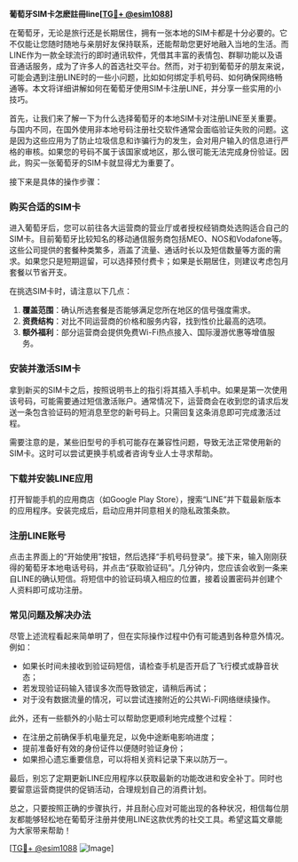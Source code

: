 **葡萄牙SIM卡怎麽註冊line[[TG💪+ @esim1088](https://t.me/s/esim1088)]**

在葡萄牙，无论是旅行还是长期居住，拥有一张本地的SIM卡都是十分必要的。它不仅能让您随时随地与亲朋好友保持联系，还能帮助您更好地融入当地的生活。而LINE作为一款全球流行的即时通讯软件，凭借其丰富的表情包、群聊功能以及语音通话服务，成为了许多人的首选社交平台。然而，对于初到葡萄牙的朋友来说，可能会遇到注册LINE时的一些小问题，比如如何绑定手机号码、如何确保网络畅通等。本文将详细讲解如何在葡萄牙使用SIM卡注册LINE，并分享一些实用的小技巧。

首先，让我们来了解一下为什么选择葡萄牙的本地SIM卡对注册LINE至关重要。与国内不同，在国外使用非本地号码注册社交软件通常会面临验证失败的问题。这是因为这些应用为了防止垃圾信息和诈骗行为的发生，会对用户输入的信息进行严格的审核。如果您的号码不属于该国家或地区，那么很可能无法完成身份验证。因此，购买一张葡萄牙的SIM卡就显得尤为重要了。

接下来是具体的操作步骤：

### 购买合适的SIM卡

进入葡萄牙后，您可以前往各大运营商的营业厅或者授权经销商处选购适合自己的SIM卡。目前葡萄牙比较知名的移动通信服务商包括MEO、NOS和Vodafone等。这些公司提供的套餐种类繁多，涵盖了流量、通话时长以及短信数量等方面的需求。如果您只是短期逗留，可以选择预付费卡；如果是长期居住，则建议考虑包月套餐以节省开支。

在挑选SIM卡时，请注意以下几点：
1. **覆盖范围**：确认所选套餐是否能够满足您所在地区的信号强度需求。
2. **资费结构**：对比不同运营商的价格和服务内容，找到性价比最高的选项。
3. **额外福利**：部分运营商会提供免费Wi-Fi热点接入、国际漫游优惠等增值服务。

### 安装并激活SIM卡

拿到新买的SIM卡之后，按照说明书上的指引将其插入手机中。如果是第一次使用该号码，可能需要通过短信激活账户。通常情况下，运营商会在收到您的请求后发送一条包含验证码的短消息至您的新号码上。只需回复这条消息即可完成激活过程。

需要注意的是，某些旧型号的手机可能存在兼容性问题，导致无法正常使用新的SIM卡。这时可以尝试更换手机或者咨询专业人士寻求帮助。

### 下载并安装LINE应用

打开智能手机的应用商店（如Google Play Store），搜索“LINE”并下载最新版本的应用程序。安装完成后，启动应用并同意相关的隐私政策条款。

### 注册LINE账号

点击主界面上的“开始使用”按钮，然后选择“手机号码登录”。接下来，输入刚刚获得的葡萄牙本地电话号码，并点击“获取验证码”。几分钟内，您应该会收到一条来自LINE的确认短信。将短信中的验证码填入相应的位置，接着设置密码并创建个人资料即可成功注册。

### 常见问题及解决办法

尽管上述流程看起来简单明了，但在实际操作过程中仍有可能遇到各种意外情况。例如：
- 如果长时间未接收到验证码短信，请检查手机是否开启了飞行模式或静音状态；
- 若发现验证码输入错误多次而导致锁定，请稍后再试；
- 对于没有数据流量的情况，可以尝试连接附近的公共Wi-Fi网络继续操作。

此外，还有一些额外的小贴士可以帮助您更顺利地完成整个过程：
- 在注册之前确保手机电量充足，以免中途断电影响进度；
- 提前准备好有效的身份证件以便随时验证身份；
- 如果担心遗忘重要信息，可以将相关资料记录下来以防万一。

最后，别忘了定期更新LINE应用程序以获取最新的功能改进和安全补丁。同时也要留意运营商提供的促销活动，合理规划自己的消费计划。

总之，只要按照正确的步骤执行，并且耐心应对可能出现的各种状况，相信每位朋友都能够轻松地在葡萄牙注册并使用LINE这款优秀的社交工具。希望这篇文章能为大家带来帮助！

[[TG💪+ @esim1088](https://t.me/s/esim1088) ![Image](https://i.postimg.cc/4NQfJmqS/Snipaste-2025-05-13-00-14-12.png)]